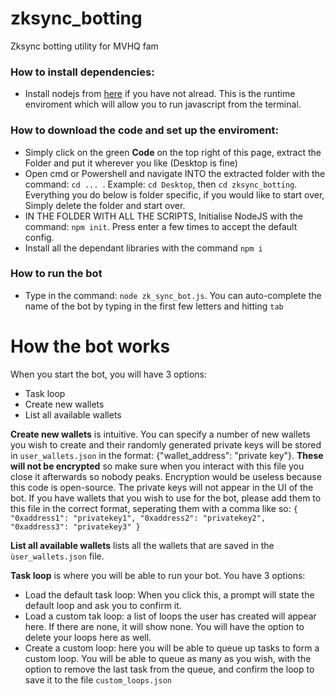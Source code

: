 # zksync_botting
Zksync botting utility for MVHQ fam

### How to install dependencies:
 - Install nodejs from [here](https://nodejs.org/en) if you have not alread. This is the runtime enviroment which will allow you to run javascript from the terminal.

### How to download the code and set up the enviroment:
 - Simply click on the green **Code** on the top right of this page, extract the Folder and put it wherever you like (Desktop is fine)
 - Open cmd or Powershell and navigate INTO the extracted folder with the command: `cd ... `. Example: `cd Desktop`, then `cd zksync_botting`. Everything you do below is folder specific, if you would like to start over, Simply delete the folder and start over.
 - IN THE FOLDER WITH ALL THE SCRIPTS, Initialise NodeJS with the command: `npm init`. Press enter a few times to accept the default config.
 - Install all the dependant libraries with the command `npm i`

### How to run the bot
 - Type in the command: `node zk_sync_bot.js`. You can auto-complete the name of the bot by typing in the first few letters and hitting `tab`

# How the bot works
When you start the bot, you will have 3 options:
 - Task loop
 - Create new wallets
 - List all available wallets

 **Create new wallets** is intuitive. You can specify a number of new wallets you wish to create and their randomly generated private keys will be stored in `user_wallets.json` in the format: {"wallet_address": "private key"}. **These will not be encrypted** so make sure when you interact with this file you close it afterwards so nobody peaks. Encryption would be useless because this code is open-source.
 The private keys will not appear in the UI of the bot.
 If you have wallets that you wish to use for the bot, please add them to this file in the correct format, seperating them with a comma like so:
 `
{   
"0xaddress1": "privatekey1",
"0xaddress2": "privatekey2",
"0xaddress3": "privatekey3"
}
 `

 **List all available wallets** lists all the wallets that are saved in the `ùser_wallets.json` file.

 **Task loop** is where you will be able to run your bot. You have 3 options:
  - Load the default task loop: When you click this, a prompt will state the default loop and ask you to confirm it.
  - Load a custom tak loop: a list of loops the user has created will appear here. If there are none, it will show none. You will have the option to delete your loops here as well.
  - Create a custom loop: here you will be able to queue up tasks to form a custom loop. You will be able to queue as many as you wish, with the option to remove the last task from the queue, and confirm the loop to save it to the file `custom_loops.json`